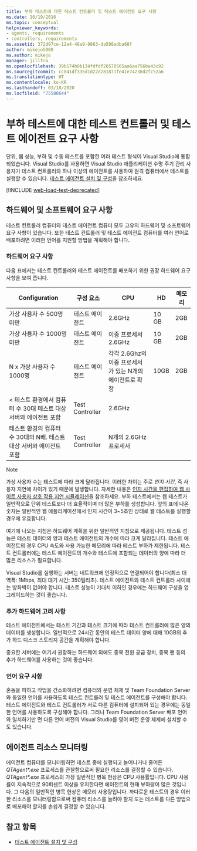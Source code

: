 ```yaml
---
title: 부하 테스트에 대한 테스트 컨트롤러 및 테스트 에이전트 요구 사항
ms.date: 10/19/2016
ms.topic: conceptual
helpviewer_keywords:
- agents, requirements
- controllers, requirements
ms.assetid: 372d97ce-12e4-46a9-9863-da508adba68f
author: mikejo5000
ms.author: mikejo
manager: jillfra
ms.openlocfilehash: 39b174b0b134fdfdf26570565aa6aa756ba43c92
ms.sourcegitcommit: cc841df335d1d22d281871fe41e74238d2fc52a6
ms.translationtype: HT
ms.contentlocale: ko-KR
ms.lasthandoff: 03/18/2020
ms.locfileid: "75588644"
---
```

# <a name="test-controller-and-test-agent-requirements-for-load-testing"></a>부하 테스트에 대한 테스트 컨트롤러 및 테스트 에이전트 요구 사항

단위, 웹 성능, 부하 및 수동 테스트를 포함한 여러 테스트 형식이 Visual Studio에 통합되었습니다. Visual Studio를 사용하면 Visual Studio 애플리케이션 수명 주기 관리 사용자가 테스트 컨트롤러와 하나 이상의 에이전트를 사용하여 원격 컴퓨터에서 테스트를 실행할 수 있습니다. [테스트 에이전트 설치 및 구성](../test/lab-management/install-configure-test-agents.md)을 참조하세요.

[!INCLUDE [web-load-test-deprecated](includes/web-load-test-deprecated.md)]

## <a name="hardware-and-software-requirements"></a>하드웨어 및 소프트웨어 요구 사항

테스트 컨트롤러 컴퓨터와 테스트 에이전트 컴퓨터 모두 고유의 하드웨어 및 소프트웨어 요구 사항이 있습니다. 또한 테스트 컨트롤러 및 테스트 에이전트 컴퓨터를 여러 언어로 배포하려면 이러한 언어를 지원할 방법을 계획해야 합니다.

### <a name="hardware-requirements"></a>하드웨어 요구 사항

다음 표에서는 테스트 컨트롤러와 테스트 에이전트를 배포하기 위한 권장 하드웨어 요구 사항을 보여 줍니다.

|**Configuration**|**구성 요소**|**CPU**|**HD**|**메모리**|
|-|-------------------|-|------------|-|
|가상 사용자 수 500명 미만|테스트 에이전트|2.6GHz|10 GB|2GB|
|가상 사용자 수 1000명 미만|테스트 에이전트|이중 프로세서 2.6GHz|10 GB|2GB|
|N x 가상 사용자 수 1000명|테스트 에이전트|각각 2.6Ghz의 이중 프로세서가 있는 N개의 에이전트로 확장|10GB|2GB|
|\< 테스트 환경에서 컴퓨터 수 30대 테스트 대상 서버와 에이전트 포함|Test Controller|2.6GHz|||
|테스트 환경의 컴퓨터 수 30대의 N배. 테스트 대상 서버와 에이전트 포함|Test Controller|N개의 2.6GHz 프로세서|||

> [!NOTE]
> 가상 사용자 수는 테스트에 따라 크게 달라집니다. 이러한 차이는 주로 *인지 시간*, 즉 사용자 지연에 차이가 있기 때문에 발생합니다. 자세한 내용은 [인지 시간을 편집하여 웹 사이트 사용자 상호 작용 지연 시뮬레이션](../test/edit-think-times-in-load-test-scenarios.md)을 참조하세요. 부하 테스트에서는 웹 테스트가 일반적으로 단위 테스트보다 더 효율적이며 더 많은 부하를 생성합니다. 앞의 표에 나온 숫자는 일반적인 웹 애플리케이션에서 인지 시간이 3~5초인 상태로 웹 테스트를 실행할 경우에 유효합니다.

여기에 나오는 지침은 하드웨어 계획을 위한 일반적인 지침으로 제공됩니다. 테스트 성능은 테스트 데이터의 양과 테스트 에이전트의 개수에 따라 크게 달라집니다. 테스트 에이전트의 경우 CPU 속도와 사용 가능한 메모리에 따라 테스트 부하가 제한됩니다. 테스트 컨트롤러에는 테스트 에이전트의 개수와 테스트에 포함되는 데이터의 양에 따라 더 많은 리소스가 필요합니다.

Visual Studio를 실행하는 서버는 네트워크에 안정적으로 연결되어야 합니다(최소 대역폭: 1Mbps, 최대 대기 시간: 350밀리초). 테스트 에이전트와 테스트 컨트롤러 사이에는 방화벽이 없어야 합니다. 테스트 성능이 기대치 이하인 경우에는 하드웨어 구성을 업그레이드하는 것이 좋습니다.

### <a name="additional-hardware-considerations"></a>추가 하드웨어 고려 사항

테스트 에이전트에서는 테스트 기간과 테스트 크기에 따라 테스트 컨트롤러에 많은 양의 데이터를 생성합니다. 일반적으로 24시간 동안의 테스트 데이터 양에 대해 10GB의 추가 하드 디스크 스토리지 공간을 계획해야 합니다.

중요한 서버에는 여기서 권장하는 하드웨어 외에도 중복 전원 공급 장치, 중복 팬 등의 추가 하드웨어를 사용하는 것이 좋습니다.

### <a name="language-requirements"></a>언어 요구 사항

혼동을 피하고 작업을 간소화하려면 컴퓨터의 운영 체제 및 Team Foundation Server와 동일한 언어를 사용하도록 테스트 컨트롤러 및 테스트 에이전트를 구성해야 합니다. 테스트 에이전트와 테스트 컨트롤러가 서로 다른 컴퓨터에 설치되어 있는 경우에는 동일한 언어를 사용하도록 구성해야 합니다. 그러나 Team Foundation Server 배포 언어와 일치하기만 면 다른 언어 버전의 Visual Studio를 영어 버전 운영 체제에 설치할 수도 있습니다.

## <a name="monitor-agent-resources"></a>에이전트 리소스 모니터링

에이전트 컴퓨터를 모니터링하면 테스트 중에 실행되고 늘어나거나 줄어든 *QTAgent\*.exe* 프로세스를 관찰함으로써 필요한 리소스를 결정할 수 있습니다. *QTAgent\*.exe* 프로세스의 가장 일반적인 병목 현상은 CPU 사용률입니다. CPU 사용률이 지속적으로 90퍼센트 이상을 유지한다면 에이전트의 현재 부하량이 많은 것입니다. 그 다음의 일반적인 병목 현상은 메모리 사용량입니다. 까다로운 테스트의 경우 이러한 리소스를 모니터링함으로써 컴퓨터 리소스를 늘려야 할지 또는 테스트를 다른 방법으로 배포해야 할지를 손쉽게 결정할 수 있습니다.

## <a name="see-also"></a>참고 항목

- [테스트 에이전트 설치 및 구성](../test/lab-management/install-configure-test-agents.md)
